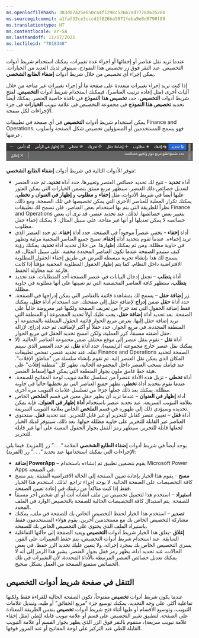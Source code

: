 ```yaml
---
ms.openlocfilehash: 383d07a25e650ca4f1298c52667ad7778d63528b
ms.sourcegitcommit: a1faf32ce3cccd1f026ba5871feba9e8d0798f88
ms.translationtype: HT
ms.contentlocale: ar-SA
ms.lasthandoff: 11/17/2021
ms.locfileid: "7818348"
---
```

عندما تريد نقل عناصر أو إخفائها أو اجراء عدة تغييرات، يمكنك استخدام شريط أدوات التخصيص. عند النقر فوق زر تخصيص هذا النموذج، سيتوفر لديك العديد من الخيارات. يمكن إجراء أي تخصيص من خلال شريط أدوات **إضفاء الطابع الشخصي**. 

إذا كنت تريد إجراء تغييرات متعددة على صفحة ما أو إجراء تغييرات غير متاحة من خلال آليات أخرى (مثل إعادة ترتيب العناصر)، فيمكنك استخدام شريط أدوات **التخصيص**. لفتح شريط أدوات **التخصيص**، حدد **تخصيص هذا النموذج** في نافذة خاصية العنصر. يمكنك أيضاً تحديد **تخصيص هذا النموذج** في مجموعة التخصيص في علامة تبويب **الخيارات** في جزء الإجراءات لكل صفحة.

يمكن استخدام شريط أدوات **التخصيص** في أي صفحة في تطبيقات Finance and Operations. فهو يسمح للمستخدمين أو المسؤولين تخصيص شكل الصفحة وأسلوب عرضها. 

![لقطة شاشة لشريط أدوات إضفاء الطابع الشخصي في تطبيقات Finance and Operations.](../media/personalization_toolbar-ss.png)

تتوفر الأدوات التالية في شريط أدوات **إضفاء الطابع الشخصي**:

- أداة **تحديد** - تتيح لك تحديد خصائص العنصر وتغييرها. حدد أداة **تحديد**، ثم حدد العنصر لتعديل خصائص ذلك العنصر. سيظهر مربع منبثق يتضمن الخيارات التي يمكن العثور عليها أيضاً في شريط الأدوات، مثل **إخفاء** و **مطلوب** و **إظهار في العنوان** و **تخطي**. يمكنك تكرار العملية للعناصر الأخرى التي يمكن تخصيصها في تلك الصفحة. ومع ذلك، نظراً للطريقة التي يتم بها استخدام بعض العناصر، فلن تسمح لك تطبيقات Finance and Operations بتغيير بعض خصائصها. لذلك، عند تحديد عنصر، قد ترى أن بعض خصائصه لا يمكن تعديلها أو أنها غير متاحة. على سبيل المثال، لا يمكنك إخفاء حقل مطلوب.
- أداة **إخفاء** - تخفي عنصراً موجوداً في الصفحة. حدد أداة **إخفاء**، ثم حدد العنصر الذي تريد إخفاءه. عندما تقوم بتحديد أداة **إخفاء**، تصبح جميع العناصر المخفية مرئية وتظهر في حاوية مظللة. ومن ثم يمكنك إظهارها. من خلال تحديد أداة **تحديد**، يمكنك رؤية كيف ستبدو الصفحة عندما تكون العناصر المحددة مخفية. على سبيل المثال، قد يسمح لك هذا بإنشاء تجربة مبسطة للعرض عن طريق إخفاء الحقول المطلوبة الافتراضية داخل النظام، كما يتم إظهار الحقول المطلوبة المخفية مؤقتاً إذا كانت فارغة عند محاولة الحفظ.
- أداة **يتطلب** – تجعل إدخال البيانات في عنصر الصفحة أحد المتطلبات. عند تحديد **يتطلب**، ستظهر كافة العناصر المخصصة التي تم تعيينها على أنها مطلوبة في حاوية مظللة. 
- زر **إضافة حقل** – يسمح لك بمشاهدة قائمة بالعناصر التي يمكن إدراجها في الصفحة.  حدد أداة **حقل** ضمن **إدراج** لإضافة حقل إلى صفحتك. عند استخدام أداة **حقل**، يمكنك فقط إضافة الحقول التي تعد جزءاً من تعريف الصفحة ولكنها غير معروضة حالياً على الصفحة. بعد تحديد أداة **إضافة حقل**، يجب عليك أولاً تحديد المجموعة أو المنطقة التي تريد إضافة حقل إليها. يعرض مربع الحوار قائمة الحقول المتعلقة بالمجموعة أو المنطقة المحددة. في مربع الحوار، حدد حقلاً أو أكثر لإضافته، ثم حدد إدراج. لإزالة حقل أضفته مسبقاً، كرر العملية، ولكن امسح تحديد الحقل في مربع الحوار.
- أداة **نقل** - تقوم بنقل عنصر إلى موقع مختلف ضمن مجموعة العناصر الحالية. (لا يمكنك نقل عنصر خارج مجموعته الرئيسية). حدد أداة **نقل**، ثم حدد العنصر الذي سيتم نقله. عند تحديد عنصر، تفحص تطبيقات Finance and Operations الصفحة لتحديد المكان الذي يمكن نقل العنصر إليه. ثم تقوم بإنشاء سلسلة من "مناطق الإفلات". عند قيامك بسحب العنصر داخل المجموعة الحالية، تظهر كل "منطقة إفلات" على هيئة خط غامق ملون بجوار المنطقة التي يمكن فيها إسقاط العنصر.
- أداة **تخطي** - تزيل هذه الأداة عنصراً من تسلسل علامة تبويب لوحة المفاتيح للصفحة. عندما تقوم بتحديد أداة **تخطي**، تظهر جميع العناصر التي تم تخطيها حالياً في حاوية مظللة. يمكنك بعد ذلك جعلها جزءاً من تسلسل علامات التبويب مرة أخرى.
- أداة **إظهار في العنوان** – عندما تريد أن يظهر حقل معين في قسم **الملخص** الخاص بعلامة التبويب السريعة. عند تحديد عنصر باستخدام **أداة إظهار في العنوان**، فإنه يمكن تحديده وسيؤدي ذلك إلى ظهوره في قسم **الملخص** الخاص بعلامة التبويب السريعة. 
- أداة **قفل** – تعيين عنصر كقابل للتحرير أو غير قابل للتحرير.  عند تحديد **قفل**، ستحتوي العناصر غير القابلة للتحرير على حاوية مظللة حولها. بعد ذلك، سيتوفر لديك الخيار لجعلها قابلة للتحرير. سيظهر رمز القفل بجوار الحقول المعينة على أنها غير قابلة للتحرير. 


يوجد أيضاً في شريط أدوات **إضفاء الطابع الشخصي** العلامة “. . .” زر (المزيد). فيما يلي الإجراءات التي يمكنك استخدامها عند تحديد ". . .” زر (المزيد): 

- **إضافة PowerApp‎** – يقوم بتضمين تطبيق تم إنشاءه باستخدام Microsoft Power Apps في الصفحة. 
- **مسح** - يقوم هذا الخيار بإعادة تعيين الصفحة إلى الحالة الافتراضية المثبتة. يتم مسح كافة التخصيصات على الصفحة الحالية. لا يوجد إجراء تراجع. لذلك، استخدم هذا الخيار فقط إذا كنت متاكداً من رغبتك في إعادة تعيين الصفحة.
- **استيراد** – استخدم هذا لتحميل تخصيص من ملف أنشأته أنت أو أي شخص آخر مسبقاً للصفحة. يتم استبدال كافة التخصيصات الحالية للصفحة بالتخصيص الوارد في الملف المحدد.
- **تصدير** – استخدم هذا الخيار لحفظ التخصيص الخاص بك للصفحة في ملف. يمكنك مشاركة التخصيص الخاص بك مع مستخدمين آخرين. يقوم هؤلاء المستخدمون فقط باستيراد الملف الذي يحتوي على التخصيص الخاص بك للصفحة.
- **إغلاق** -يغلق هذا الخيار شريط أدوات **التخصيص** ويعيد الصفحة إلى حالتها التفاعلية السابقة.
عند استخدام شريط أدوات التخصيص، يتم حفظ التغييرات على الفور. يسري التخصيص الخاص بك بمجرد إجرائه، ولا يتعين عليك تحديد الزر حفظ. في بعض الحالات، عند تحديد أداة، يظهر رمز قفل بجوار العنصر. يشير هذا الرمز إلى أنه لا يمكنك تعديل خصائص العنصر المرتبطة بالأداة المحددة، لأن التغييرات في تلك الخصائص ستمنع الصفحة من العمل بشكل صحيح.

## <a name="navigating-the-personalization-toolbar-page"></a>التنقل في صفحة شريط أدوات التخصيص 

عندما يكون شريط أدوات **تخصيص** مفتوحاً، تكون الصفحة الحالية للقراءة فقط ولكنها تفاعلية أكثر. على وجه التحديد، يمكنك توسيع جزء "مربع الحقائق" أو طيه، وتبديل علامات التبويب، وتوسيع الأقسام أو طيها أثناء فتح شريط أدوات **تخصيص** بنفس الطريقة المعتادة على الصفحة. لتطبيق تغيير التخصيص على قسم أو علامة تبويب قابلة للطي (مثل إخفاء علامة تبويب سريعة)، ستقوم بالنقر فوق الزر الذي يظهر بجوار القسم أو علامة التبويب القابلة للطي عند التركيز على لوحة المفاتيح أو عند المرور فوقها.

